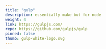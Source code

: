 ```yaml
---
title: "gulp"
description: essentially make but for node
weight: 4
link: https://gulpjs.com/
repo: https://github.com/gulpjs/gulp
pinned: false
thumb: gulp-white-logo.svg
---
```


